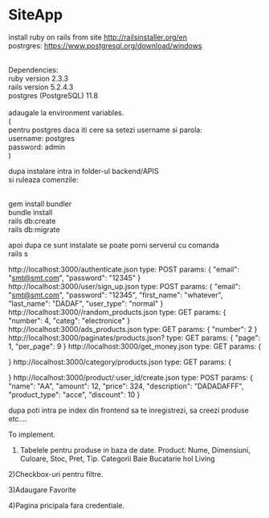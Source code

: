 # SiteApp
install ruby on rails from site http://railsinstaller.org/en<br/>
postrgres: https://www.postgresql.org/download/windows<br/>

<br/>
Dependencies:<br/>
ruby version 2.3.3<br/>
rails version 5.2.4.3<br/>
postgres (PostgreSQL) 11.8<br/>
<br/>
adaugale la environment variables.<br/>
(<br/>
pentru postgres daca iti cere sa setezi username si parola:<br/>
username: postgres<br/>
password: admin<br/>
)<br/>

dupa instalare intra in folder-ul backend/APIS<br/>
si ruleaza comenzile:<br/>

<br/>
gem install bundler <br/>
bundle install <br/>
rails db:create <br/>
rails db:migrate <br/>

apoi dupa ce sunt instalate se poate porni serverul cu comanda
<br/>
rails s<br/>

http://localhost:3000/authenticate.json
type: POST
params:
{
	"email": "smt@smt.com",
	"password": "12345"
}
http://localhost:3000/user/sign_up.json
type: POST
params:
{
	"email": "smt@smt.com",
	"password": "12345",
	"first_name": "whatever",
	"last_name": "DADAF",
	"user_type": "normal"
}
http://localhost:3000//random_products.json
type: GET
params:
{
	"number": 4,
	"categ": "electronice"
}
http://localhost:3000/ads_products.json
type: GET
params:
{
    "number": 2
}
http://localhost:3000/paginates/products.json?
type: GET
params:
{
    "page": 1,
    "per_page": 9
}
http://localhost:3000/get_money.json
type: GET
params:
{

}
http://localhost:3000/category/products.json
type: GET
params:
{

}
http://localhost:3000/product/:user_id/create.json
type: POST
params:
{
    "name": "AA",
    "amount": 12,
    "price": 324,
    "description": "DADADAFFF",
    "product_type": "acce",
    "discount": 10
}


dupa poti intra pe index din frontend sa te inregistrezi, sa creezi produse etc....


To implement.
1) Tabelele pentru produse in baza de date.
Product: Nume, Dimensiuni, Culoare, Stoc, Pret, Tip.
Categorii
Baie
Bucatarie
hol
Living

2)Checkbox-uri pentru filtre.

3)Adaugare Favorite

4)Pagina pricipala fara credentiale.



